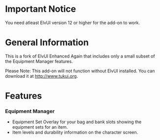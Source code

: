 # Important Notice

You need atleast ElvUI version 12 or higher for the add-on to work.

# General Information
This is a fork of ElvUI Enhanced Again that includes only a small subset of the Equipment Manager features.

Please Note: This add-on will not function without ElvUI installed. You can download it at http://www.tukui.org.

# Features
### Equipment Manager
- Equipment Set Overlay for your bag and bank slots showing the equipment sets for an item.
- Item levels and durability information on the character screen.
